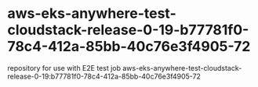 # aws-eks-anywhere-test-cloudstack-release-0-19-b77781f0-78c4-412a-85bb-40c76e3f4905-72
repository for use with E2E test job aws-eks-anywhere-test-cloudstack-release-0-19:b77781f0-78c4-412a-85bb-40c76e3f4905-72
